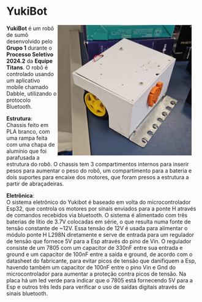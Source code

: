 # YukiBot
<img src="./YukiBot_Ref.jpeg" width="350" align="right" style="margin-right: 20px">

**YukiBot** é um robô de sumô desenvolvido pelo **Grupo 1** durante o **Processo Seletivo 2024.2** da **Equipe Titans**. O robô é controlado usando um aplicativo mobile chamado Dabble, utilizando o protocolo Bluetooth.

**Estrutura**:  
Chassis feito em PLA branco, com uma rampa feita com uma chapa de alumínio que foi parafusada a estrutura do robô. O chassis tem 3 compartimentos internos para inserir pesos para aumentar o peso do robô, um compartimento para a bateria e dois suportes para encaixe dos motores, que foram presos a estrutura a partir de abraçadeiras.

**Eletrônica**:  
O sistema eletrônico do Yukibot é baseado em volta do microcontrolador Esp32, que controla os motores por sinais enviados para a ponte H através de comandos recebidos via bluetooth. O sistema é alimentado com três baterias de lítio de 3.7V colocadas em série, o que resulta numa fonte de tensão constante de ~12V. Essa tensão de 12V é usada para alimentar o módulo ponte H L298N diretamente e serve de entrada para um regulador de tensão que fornece 5V para a Esp através do pino de Vin. O regulador consiste de um 7805 com um capacitor de 330nF entre sua entrada e ground e um capacitor de 100nF entre a saída e ground, de acordo com o datasheet do fabricante, para evitar picos de tensão que danifiquem a Esp, havendo também um capacitor de 100nF entre o pino Vin e Gnd do microcontrolador para aumentar a proteção contra picos de tensão. Na placa há um led verde para indicar que o 7805 está fornecendo 5V para a Esp e outros três leds para verificar o uso de saídas digitais através de sinais bluetooth.
